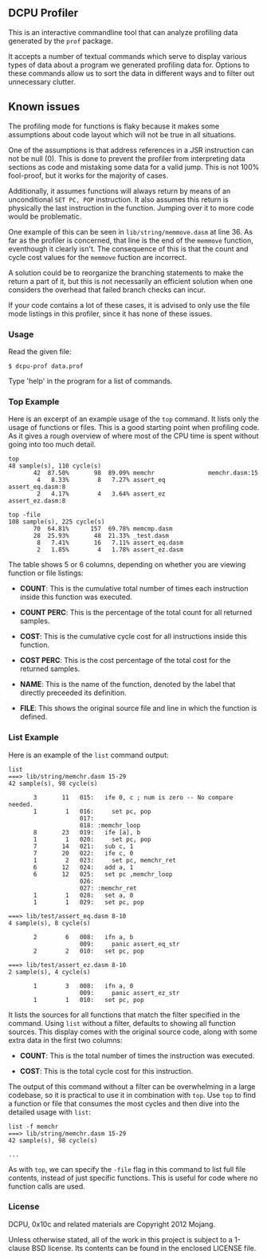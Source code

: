 ## DCPU Profiler

This is an interactive commandline tool that can analyze profiling data
generated by the `prof` package.

It accepts a number of textual commands which serve to display various
types of data about a program we generated profiling data for. Options to
these commands allow us to sort the data in different ways and to
filter out unnecessary clutter.


## Known issues

The profiling mode for functions is flaky because it makes some
assumptions about code layout which will not be true in all situations.

One of the assumptions is that address references in a JSR instruction can
not be null (0). This is done to prevent the profiler from interpreting data
sections as code and mistaking some data for a valid jump. This is not
100% fool-proof, but it works for the majority of cases.

Additionally, it assumes functions will always return by means of 
an unconditional `SET PC, POP` instruction. It also assumes this return is
physically the last instruction in the function. Jumping over it to more code
would be problematic.

One example of this can be seen in `lib/string/memmove.dasm` at line 36. As far
as the profiler is concerned, that line is the end of the `memmove` function,
eventhough it clearly isn't. The consequence of this is that the count and
cycle cost values for the `memmove` fuction are incorrect.

A solution could be to reorganize the branching statements to make the return
a part of it, but this is not necessarily an efficient solution when one
considers the overhead that failed branch checks can incur.

If your code contains a lot of these cases, it is advised to only use
the file mode listings in this profiler, since it has none of these issues.


### Usage

Read the given file:

    $ dcpu-prof data.prof

Type 'help' in the program for a list of commands.


### Top Example

Here is an excerpt of an example usage of the `top` command.
It lists only the usage of functions or files. This is a good starting point
when profiling code. As it gives a rough overview of where most of the CPU
time is spent without going into too much detail.

	top
	48 sample(s), 110 cycle(s)
		   42  87.50%       98  89.09% memchr               memchr.dasm:15
		    4   8.33%        8   7.27% assert_eq            assert_eq.dasm:8
		    2   4.17%        4   3.64% assert_ez            assert_ez.dasm:8

	top -file
	108 sample(s), 225 cycle(s)
		   70  64.81%      157  69.78% memcmp.dasm
		   28  25.93%       48  21.33% _test.dasm
		    8   7.41%       16   7.11% assert_eq.dasm
		    2   1.85%        4   1.78% assert_ez.dasm


The table shows 5 or 6 columns, depending on whether you are viewing
function or file listings:

* **COUNT**: This is the cumulative total number of times each instruction
  inside this function was executed.

* **COUNT PERC**: This is the percentage of the total count for all
  returned samples.
  
* **COST**: This is the cumulative cycle cost for all instructions inside
  this function.
  
* **COST PERC**: This is the cost percentage of the total cost for the
  returned samples.
  
* **NAME**: This is the name of the function, denoted by the label that
  directly preceeded its definition.
  
* **FILE**: This shows the original source file and line in which the
  function is defined.


### List Example

Here is an example of the `list` command output:

	list
	===> lib/string/memchr.dasm 15-29
	42 sample(s), 98 cycle(s)

		   3       11   015:   ife 0, c ; num is zero -- No compare needed.
		   1        1   016:     set pc, pop
		                017: 
		                018: :memchr_loop
		   8       23   019:   ife [a], b
		   1        1   020:     set pc, pop
		   7       14   021:   sub c, 1
		   7       20   022:   ife c, 0
		   1        2   023:     set pc, memchr_ret
		   6       12   024:   add a, 1
		   6       12   025:   set pc ,memchr_loop
		                026: 
		                027: :memchr_ret
		   1        1   028:   set a, 0
		   1        1   029:   set pc, pop

	===> lib/test/assert_eq.dasm 8-10
	4 sample(s), 8 cycle(s)

		   2        6   008:   ifn a, b
		                009:     panic assert_eq_str
		   2        2   010:   set pc, pop

	===> lib/test/assert_ez.dasm 8-10
	2 sample(s), 4 cycle(s)

		   1        3   008:   ifn a, 0
		                009:     panic assert_ez_str
		   1        1   010:   set pc, pop



It lists the sources for all functions that match the filter specified in
the command. Using `list` without a filter, defaults to showing all function
sources. This display comes with the original source code, along with some
extra data in the first two columns:

* **COUNT**: This is the total number of times the instruction was executed.
  
* **COST**: This is the total cycle cost for this instruction.
  
The output of this command without a filter can be overwhelming in a large
codebase, so it is practical to use it in combination with `top`. Use `top`
to find a function or file that consumes the most cycles and then dive into
the detailed usage with `list`:

	list -f memchr
	===> lib/string/memchr.dasm 15-29
	42 sample(s), 98 cycle(s)
	
	...


As with `top`, we can specify the `-file` flag in this command to list
full file contents, instead of just specific functions. This is useful for
code where no function calls are used.


### License

DCPU, 0x10c and related materials are Copyright 2012 Mojang.

Unless otherwise stated, all of the work in this project is subject to a
1-clause BSD license. Its contents can be found in the enclosed LICENSE file.
